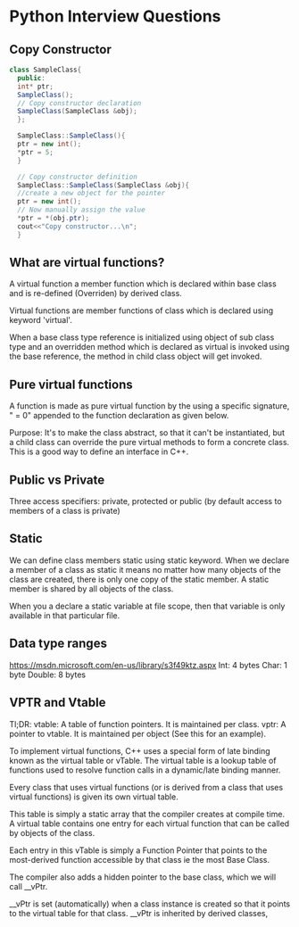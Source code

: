 # Python Interview Questions

## Copy Constructor
```java
class SampleClass{
  public:
  int* ptr;
  SampleClass();
  // Copy constructor declaration
  SampleClass(SampleClass &obj);
  };

  SampleClass::SampleClass(){
  ptr = new int();
  *ptr = 5;
  }

  // Copy constructor definition
  SampleClass::SampleClass(SampleClass &obj){
  //create a new object for the pointer
  ptr = new int();
  // Now manually assign the value
  *ptr = *(obj.ptr);
  cout<<"Copy constructor...\n";
  }
```

## What are virtual functions?
A virtual function a member function which is declared within base class and is re-defined (Overriden) by derived class.


Virtual functions are member functions of class which is declared using keyword 'virtual'.

When a base class type reference is initialized using object of sub class type and an overridden method which is declared as virtual is invoked using the base reference,
the method in child class object will get invoked.

## Pure virtual functions
A function is made as pure virtual function by the using a specific signature, " = 0"
appended to the function declaration as given below.

Purpose: It's to make the class abstract, so that it can't be instantiated, but a child class can override the pure virtual methods to form a concrete class. This is a good way to define an interface in C++.


## Public vs Private

Three access specifiers: private, protected or public (by default access to members of a class is private)


## Static

We can define class members static using static keyword. When we declare a member of a class as static it means no matter how many objects of the class are created, there is only one copy of the static member. A static member is shared by all objects of the class.

When you a declare a static variable at file scope, then that variable is only available in that particular file.

## Data type ranges
https://msdn.microsoft.com/en-us/library/s3f49ktz.aspx
Int: 4 bytes
Char: 1 byte
Double: 8 bytes

## VPTR and Vtable

Tl;DR:
vtable: A table of function pointers. It is maintained per class.
vptr: A pointer to vtable. It is maintained per object (See this for an example).

To implement virtual functions, C++ uses a special form of late binding known as the virtual table or vTable. The virtual table is a lookup table of functions used to resolve function calls in a dynamic/late binding manner.

Every class that uses virtual functions (or is derived from a class that uses virtual functions) is given its own virtual table.

This table is simply a static array that the compiler creates at compile time. A virtual table contains one entry for each virtual function that can be called by objects of the class.

Each entry in this vTable is simply a Function Pointer that points to the most-derived function accessible by that class ie the most Base Class.

The compiler also adds a hidden pointer to the base class, which we will call __vPtr.

__vPtr is set (automatically) when a class instance is created so that it points to the virtual table for that class. __vPtr is inherited by derived classes,
